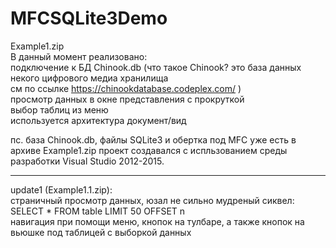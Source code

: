 <H1>MFCSQLite3Demo</H1>

Example1.zip<br>
В данный момент реализовано:<br>
подключение к БД Chinook.db (что такое Chinook? это база данных некого цифрового медиа хранилища<br>
см по ссылке https://chinookdatabase.codeplex.com/ )<br>
просмотр данных в окне представления с прокруткой<br>
выбор таблиц из меню<br>
используется архитектура документ/вид<br>

пс. база Chinook.db, файлы SQLite3 и обертка под MFC уже есть в архиве Example1.zip
проект создавался с испльзованием среды разработки Visual Studio 2012-2015.

----------------------------------------------------------------------------
update1 (Example1.1.zip):<br>
страничный просмотр данных, юзал не сильно мудреный сиквел:<br>
SELECT * FROM table LIMIT 50 OFFSET n<br>
навигация при помощи меню, кнопок на тулбаре, а также кнопок на вьюшке под таблицей с выборкой данных<br>
 
